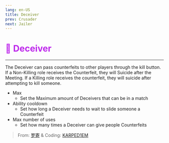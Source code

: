 ```yaml
---
lang: en-US
title: Deceiver
prev: Crusader
next: Jailer
---
```


# <font color="#be29ec">👿 <b>Deceiver</b></font> <Badge text="Killing" type="tip" vertical="middle"/>
---

The Deceiver can pass counterfeits to other players through the kill button. If a Non-Killing role receives the Counterfeit, they will Suicide after the Meeting. If a Killing role receives the counterfeit, they will suicide after attempting to kill someone.
* Max
  * Set the Maximum amount of Deceivers that can be in a match
* Ability cooldown
  * Set how long a Deceiver needs to wait to slide someone a Counterfeit
* Max number of uses
  * Set how many times a Deceiver can give people Counterfeits

> From: [罗寄](#) & Coding: [KARPED1EM](https://github.com/KARPED1EM)